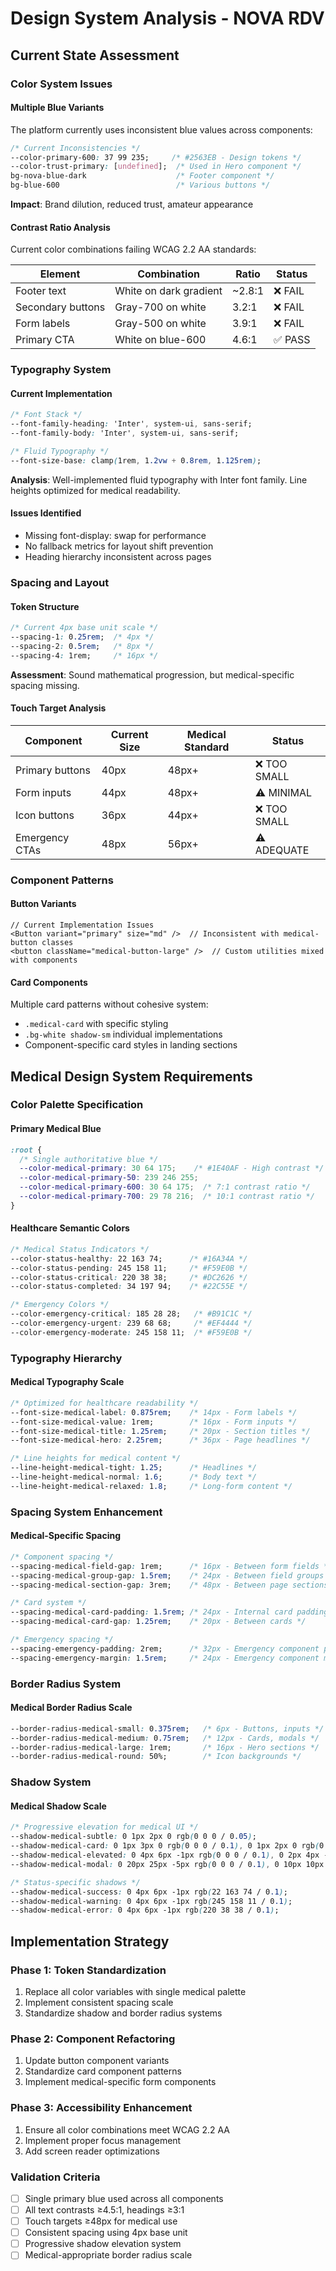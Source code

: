 # Design System Analysis - NOVA RDV

## Current State Assessment

### Color System Issues

#### Multiple Blue Variants
The platform currently uses inconsistent blue values across components:

```css
/* Current Inconsistencies */
--color-primary-600: 37 99 235;     /* #2563EB - Design tokens */
--color-trust-primary: [undefined];  /* Used in Hero component */
bg-nova-blue-dark                    /* Footer component */
bg-blue-600                          /* Various buttons */
```

**Impact**: Brand dilution, reduced trust, amateur appearance

#### Contrast Ratio Analysis
Current color combinations failing WCAG 2.2 AA standards:

| Element | Combination | Ratio | Status |
|---------|-------------|--------|---------|
| Footer text | White on dark gradient | ~2.8:1 | ❌ FAIL |
| Secondary buttons | Gray-700 on white | 3.2:1 | ❌ FAIL |
| Form labels | Gray-500 on white | 3.9:1 | ❌ FAIL |
| Primary CTA | White on blue-600 | 4.6:1 | ✅ PASS |

### Typography System

#### Current Implementation
```css
/* Font Stack */
--font-family-heading: 'Inter', system-ui, sans-serif;
--font-family-body: 'Inter', system-ui, sans-serif;

/* Fluid Typography */
--font-size-base: clamp(1rem, 1.2vw + 0.8rem, 1.125rem);
```

**Analysis**: Well-implemented fluid typography with Inter font family. Line heights optimized for medical readability.

#### Issues Identified
- Missing font-display: swap for performance
- No fallback metrics for layout shift prevention
- Heading hierarchy inconsistent across pages

### Spacing and Layout

#### Token Structure
```css
/* Current 4px base unit scale */
--spacing-1: 0.25rem;  /* 4px */
--spacing-2: 0.5rem;   /* 8px */
--spacing-4: 1rem;     /* 16px */
```

**Assessment**: Sound mathematical progression, but medical-specific spacing missing.

#### Touch Target Analysis
| Component | Current Size | Medical Standard | Status |
|-----------|-------------|------------------|---------|
| Primary buttons | 40px | 48px+ | ❌ TOO SMALL |
| Form inputs | 44px | 48px+ | ⚠️ MINIMAL |
| Icon buttons | 36px | 44px+ | ❌ TOO SMALL |
| Emergency CTAs | 48px | 56px+ | ⚠️ ADEQUATE |

### Component Patterns

#### Button Variants
```tsx
// Current Implementation Issues
<Button variant="primary" size="md" />  // Inconsistent with medical-button classes
<button className="medical-button-large" />  // Custom utilities mixed with components
```

#### Card Components
Multiple card patterns without cohesive system:
- `.medical-card` with specific styling
- `.bg-white shadow-sm` individual implementations
- Component-specific card styles in landing sections

## Medical Design System Requirements

### Color Palette Specification

#### Primary Medical Blue
```css
:root {
  /* Single authoritative blue */
  --color-medical-primary: 30 64 175;    /* #1E40AF - High contrast */
  --color-medical-primary-50: 239 246 255;
  --color-medical-primary-600: 30 64 175;  /* 7:1 contrast ratio */
  --color-medical-primary-700: 29 78 216;  /* 10:1 contrast ratio */
}
```

#### Healthcare Semantic Colors
```css
/* Medical Status Indicators */
--color-status-healthy: 22 163 74;      /* #16A34A */
--color-status-pending: 245 158 11;     /* #F59E0B */
--color-status-critical: 220 38 38;     /* #DC2626 */
--color-status-completed: 34 197 94;    /* #22C55E */

/* Emergency Colors */
--color-emergency-critical: 185 28 28;   /* #B91C1C */
--color-emergency-urgent: 239 68 68;     /* #EF4444 */
--color-emergency-moderate: 245 158 11;  /* #F59E0B */
```

### Typography Hierarchy

#### Medical Typography Scale
```css
/* Optimized for healthcare readability */
--font-size-medical-label: 0.875rem;    /* 14px - Form labels */
--font-size-medical-value: 1rem;        /* 16px - Form inputs */
--font-size-medical-title: 1.25rem;     /* 20px - Section titles */
--font-size-medical-hero: 2.25rem;      /* 36px - Page headlines */

/* Line heights for medical content */
--line-height-medical-tight: 1.25;      /* Headlines */
--line-height-medical-normal: 1.6;      /* Body text */
--line-height-medical-relaxed: 1.8;     /* Long-form content */
```

### Spacing System Enhancement

#### Medical-Specific Spacing
```css
/* Component spacing */
--spacing-medical-field-gap: 1rem;      /* 16px - Between form fields */
--spacing-medical-group-gap: 1.5rem;    /* 24px - Between field groups */
--spacing-medical-section-gap: 3rem;    /* 48px - Between page sections */

/* Card system */
--spacing-medical-card-padding: 1.5rem; /* 24px - Internal card padding */
--spacing-medical-card-gap: 1.25rem;    /* 20px - Between cards */

/* Emergency spacing */
--spacing-emergency-padding: 2rem;      /* 32px - Emergency component padding */
--spacing-emergency-margin: 1.5rem;     /* 24px - Emergency component margin */
```

### Border Radius System

#### Medical Border Radius Scale
```css
--border-radius-medical-small: 0.375rem;   /* 6px - Buttons, inputs */
--border-radius-medical-medium: 0.75rem;   /* 12px - Cards, modals */
--border-radius-medical-large: 1rem;       /* 16px - Hero sections */
--border-radius-medical-round: 50%;        /* Icon backgrounds */
```

### Shadow System

#### Medical Shadow Scale
```css
/* Progressive elevation for medical UI */
--shadow-medical-subtle: 0 1px 2px 0 rgb(0 0 0 / 0.05);
--shadow-medical-card: 0 1px 3px 0 rgb(0 0 0 / 0.1), 0 1px 2px 0 rgb(0 0 0 / 0.06);
--shadow-medical-elevated: 0 4px 6px -1px rgb(0 0 0 / 0.1), 0 2px 4px -1px rgb(0 0 0 / 0.06);
--shadow-medical-modal: 0 20px 25px -5px rgb(0 0 0 / 0.1), 0 10px 10px -5px rgb(0 0 0 / 0.04);

/* Status-specific shadows */
--shadow-medical-success: 0 4px 6px -1px rgb(22 163 74 / 0.1);
--shadow-medical-warning: 0 4px 6px -1px rgb(245 158 11 / 0.1);
--shadow-medical-error: 0 4px 6px -1px rgb(220 38 38 / 0.1);
```

## Implementation Strategy

### Phase 1: Token Standardization
1. Replace all color variables with single medical palette
2. Implement consistent spacing scale
3. Standardize shadow and border radius systems

### Phase 2: Component Refactoring
1. Update button component variants
2. Standardize card component patterns  
3. Implement medical-specific form components

### Phase 3: Accessibility Enhancement
1. Ensure all color combinations meet WCAG 2.2 AA
2. Implement proper focus management
3. Add screen reader optimizations

### Validation Criteria
- [ ] Single primary blue used across all components
- [ ] All text contrasts ≥4.5:1, headings ≥3:1
- [ ] Touch targets ≥48px for medical use
- [ ] Consistent spacing using 4px base unit
- [ ] Progressive shadow elevation system
- [ ] Medical-appropriate border radius scale